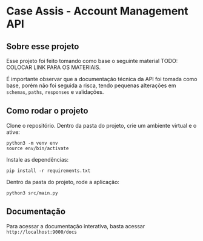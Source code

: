 # Case Assis - Account Management API

## Sobre esse projeto

Esse projeto foi feito tomando como base o seguinte material TODO: COLOCAR LINK PARA OS MATERIAIS.

É importante observar que a documentação técnica da API foi tomada como base, porém não foi seguida a risca, tendo pequenas alterações em `schemas`, `paths`, `responses` e validações.

## Como rodar o projeto

Clone o repositório. Dentro da pasta do projeto, crie um ambiente virtual e o ative:
```console
python3 -m venv env
source env/bin/activate
```

Instale as dependências:
```console
pip install -r requirements.txt
```

Dentro da pasta do projeto, rode a aplicação:
```console
python3 src/main.py
```

## Documentação

Para acessar a documentação interativa, basta acessar `http://localhost:9000/docs`





